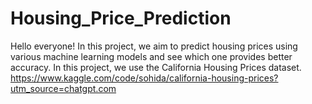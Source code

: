 # Housing_Price_Prediction
Hello everyone! In this project, we aim to predict housing prices using various machine learning models and see which one provides better accuracy.
In this project, we use the California Housing Prices dataset.
https://www.kaggle.com/code/sohida/california-housing-prices?utm_source=chatgpt.com

